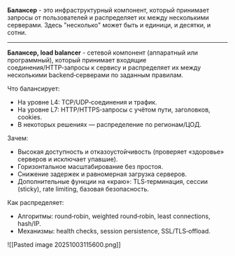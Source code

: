 **Балансер** - это инфраструктурный компонент, который принимает запросы от пользователей и распределяет их между несколькими серверами. Здесь "несколько" может быть и единици, и десятки, и сотни.

---

**Балансер, load balancer** - сетевой компонент (аппаратный или программный), который принимает входящие соединения/HTTP‑запросы к сервису и распределяет их между несколькими backend‑серверами по заданным правилам.

Что балансирует:
- На уровне L4: TCP/UDP‑соединения и трафик.
- На уровне L7: HTTP/HTTPS‑запросы с учётом пути, заголовков, cookies.
- В некоторых решениях — распределение по регионам/ЦОД.

Зачем:
- Высокая доступность и отказоустойчивость (проверяет «здоровье» серверов и исключает упавшие).
- Горизонтальное масштабирование без простоя.
- Снижение задержек и равномерная загрузка серверов.
- Дополнительные функции на «краю»: TLS‑терминация, сессии (sticky), rate limiting, базовая безопасность.


Как распределяет:
- Алгоритмы: round‑robin, weighted round‑robin, least connections, hash/IP.
- Механизмы: health checks, session persistence, SSL/TLS‑offload.


![[Pasted image 20251003115600.png]]